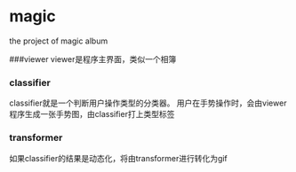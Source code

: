 # magic
the project of magic album

###viewer
viewer是程序主界面，类似一个相簿

### classifier
classifier就是一个判断用户操作类型的分类器。
用户在手势操作时，会由viewer程序生成一张手势图，由classifier打上类型标签

### transformer
如果classifier的结果是动态化，将由transformer进行转化为gif
